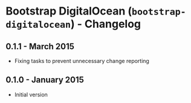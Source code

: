 # Bootstrap DigitalOcean (`bootstrap-digitalocean`) - Changelog

## 0.1.1 - March 2015

* Fixing tasks to prevent unnecessary change reporting

## 0.1.0 - January 2015

* Initial version